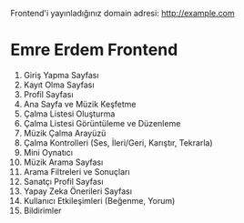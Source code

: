 Frontend'i yayınladığınız domain adresi: http://example.com

# Emre Erdem Frontend #
1. Giriş Yapma Sayfası
2. Kayıt Olma Sayfası
3. Profil Sayfası
4. Ana Sayfa ve Müzik Keşfetme
5. Çalma Listesi Oluşturma
6. Çalma Listesi Görüntüleme ve Düzenleme
7. Müzik Çalma Arayüzü
8. Çalma Kontrolleri (Ses, İleri/Geri, Karıştır, Tekrarla)
9. Mini Oynatıcı
10. Müzik Arama Sayfası
11. Arama Filtreleri ve Sonuçları
12. Sanatçı Profil Sayfası
13. Yapay Zeka Önerileri Sayfası
14. Kullanıcı Etkileşimleri (Beğenme, Yorum)
15. Bildirimler
